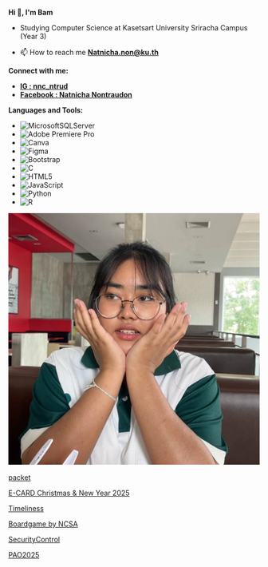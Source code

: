 **Hi 👋, I'm Bam**

- Studying Computer Science at Kasetsart University Sriracha Campus (Year 3)
  
- 📫 How to reach me **[Natnicha.non@ku.th](mailto:Natnicha.non@ku.th)**

**Connect with me:**
- **[IG : nnc_ntrud](https://instagram.com/nnc_ntrud)**
- **[Facebook : Natnicha Nontraudon](https://www.facebook.com/natnicha.nontraudon)**

**Languages and Tools:**
- ![MicrosoftSQLServer](https://img.shields.io/badge/Microsoft%20SQL%20Server-CC2927?style=for-the-badge&logo=microsoft%20sql%20server&logoColor=white)
- ![Adobe Premiere Pro](https://img.shields.io/badge/Adobe%20Premiere%20Pro-9999FF.svg?style=for-the-badge&logo=Adobe%20Premiere%20Pro&logoColor=white)
- ![Canva](https://img.shields.io/badge/Canva-%2300C4CC.svg?style=for-the-badge&logo=Canva&logoColor=white)
- ![Figma](https://img.shields.io/badge/figma-%23F24E1E.svg?style=for-the-badge&logo=figma&logoColor=white)
- ![Bootstrap](https://img.shields.io/badge/bootstrap-%238511FA.svg?style=for-the-badge&logo=bootstrap&logoColor=white)
- ![C](https://img.shields.io/badge/c-%2300599C.svg?style=for-the-badge&logo=c&logoColor=white)
- ![HTML5](https://img.shields.io/badge/html5-%23E34F26.svg?style=for-the-badge&logo=html5&logoColor=white)
- ![JavaScript](https://img.shields.io/badge/javascript-%23323330.svg?style=for-the-badge&logo=javascript&logoColor=%23F7DF1E)
- ![Python](https://img.shields.io/badge/python-3670A0?style=for-the-badge&logo=python&logoColor=ffdd54)
- ![R](https://img.shields.io/badge/r-%23276DC3.svg?style=for-the-badge&logo=r&logoColor=white)


![profile](picture_github/bam.jpg)

[packet](packet.md)

[E-CARD Christmas & New Year 2025](e-card.md)

[Timeliness](timeliness.md)

[Boardgame by NCSA](boardgame.md)

[SecurityControl](security-control.md)

[PAO2025](pao.md)